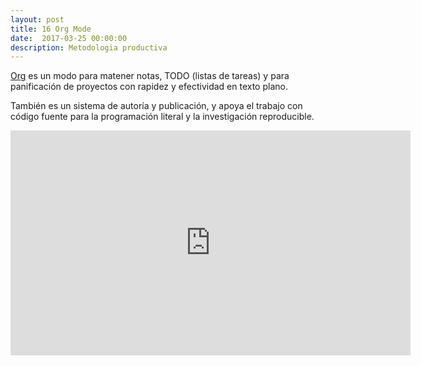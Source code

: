 ```yaml
---
layout: post
title: 16 Org Mode
date:  2017-03-25 00:00:00
description: Metodologia productiva
---
```


[Org](http://orgmode.org/) es un modo para matener notas, TODO (listas de tareas) y para panificación de proyectos con rapidez y efectividad en texto plano.

También es un sistema de autoría y publicación, y apoya el trabajo con código fuente para la programación literal y la investigación reproducible.

<center>
<iframe width="640" height="360" src="https://www.youtube.com/embed/bzZ09dAbLEE" frameborder="0" allowfullscreen></iframe>
</center>
